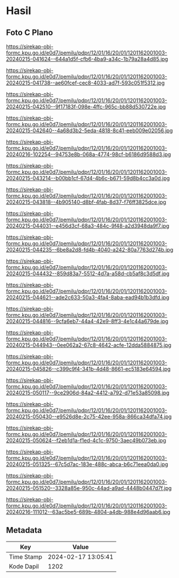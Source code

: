# Hasil

## Foto C Plano

https://sirekap-obj-formc.kpu.go.id/e0d7/pemilu/pdpr/12/01/16/20/01/1201162001003-20240215-041624--644a1d5f-cfb6-4ba9-a34c-1b79a28a4d85.jpg

https://sirekap-obj-formc.kpu.go.id/e0d7/pemilu/pdpr/12/01/16/20/01/1201162001003-20240215-041738--ae60fcef-cec8-4033-ad7f-593c051f5312.jpg

https://sirekap-obj-formc.kpu.go.id/e0d7/pemilu/pdpr/12/01/16/20/01/1201162001003-20240215-042510--9f17183f-098e-4ffc-965c-bb88d530722e.jpg

https://sirekap-obj-formc.kpu.go.id/e0d7/pemilu/pdpr/12/01/16/20/01/1201162001003-20240215-042640--4a68d3b2-5eda-4818-8c41-eeb009e02056.jpg

https://sirekap-obj-formc.kpu.go.id/e0d7/pemilu/pdpr/12/01/16/20/01/1201162001003-20240216-102254--94753e8b-068a-4774-98cf-b6186d9588d3.jpg

https://sirekap-obj-formc.kpu.go.id/e0d7/pemilu/pdpr/12/01/16/20/01/1201162001003-20240215-043214--b00bb1cf-67d4-4b6c-b671-59d8b4cc3a0d.jpg

https://sirekap-obj-formc.kpu.go.id/e0d7/pemilu/pdpr/12/01/16/20/01/1201162001003-20240215-043818--4b905140-d8bf-4fab-8d37-f76ff3825dce.jpg

https://sirekap-obj-formc.kpu.go.id/e0d7/pemilu/pdpr/12/01/16/20/01/1201162001003-20240215-044031--e456d3cf-68a3-484c-9f48-a2d3948da9f7.jpg

https://sirekap-obj-formc.kpu.go.id/e0d7/pemilu/pdpr/12/01/16/20/01/1201162001003-20240215-044235--6be8a2d8-fd4b-4040-a242-80a7763d274b.jpg

https://sirekap-obj-formc.kpu.go.id/e0d7/pemilu/pdpr/12/01/16/20/01/1201162001003-20240215-044432--859d83a7-5512-4d7a-a58d-cb5af8c3d5df.jpg

https://sirekap-obj-formc.kpu.go.id/e0d7/pemilu/pdpr/12/01/16/20/01/1201162001003-20240215-044621--ade2c633-50a3-4fa4-8aba-ead94b1b3dfd.jpg

https://sirekap-obj-formc.kpu.go.id/e0d7/pemilu/pdpr/12/01/16/20/01/1201162001003-20240215-044816--9cfa6eb7-44a4-42e9-8ff3-4e1c44a679de.jpg

https://sirekap-obj-formc.kpu.go.id/e0d7/pemilu/pdpr/12/01/16/20/01/1201162001003-20240215-044943--0ee062a2-67c8-4642-acfe-12dda5884875.jpg

https://sirekap-obj-formc.kpu.go.id/e0d7/pemilu/pdpr/12/01/16/20/01/1201162001003-20240215-045826--c399c9f4-341b-4d48-8661-ec5183e64594.jpg

https://sirekap-obj-formc.kpu.go.id/e0d7/pemilu/pdpr/12/01/16/20/01/1201162001003-20240215-050117--9ce2906d-84a2-4412-a792-d71e53a85098.jpg

https://sirekap-obj-formc.kpu.go.id/e0d7/pemilu/pdpr/12/01/16/20/01/1201162001003-20240215-050430--e9526d8e-2c75-42ee-958a-866ca34dfa74.jpg

https://sirekap-obj-formc.kpu.go.id/e0d7/pemilu/pdpr/12/01/16/20/01/1201162001003-20240215-050624--f2eb1d1a-f1ed-4c1c-9750-3aec49b073eb.jpg

https://sirekap-obj-formc.kpu.go.id/e0d7/pemilu/pdpr/12/01/16/20/01/1201162001003-20240215-051325--67c5d7ac-183e-488c-abca-b6c71eea0da0.jpg

https://sirekap-obj-formc.kpu.go.id/e0d7/pemilu/pdpr/12/01/16/20/01/1201162001003-20240215-051520--3328a85e-950c-44ad-a9ad-4448b0447d7f.jpg

https://sirekap-obj-formc.kpu.go.id/e0d7/pemilu/pdpr/12/01/16/20/01/1201162001003-20240216-111012--63ac5be5-689b-4804-a4db-988e4d96aab6.jpg


## Metadata

| Key        | Value               |
| ---------- | ------------------- |
| Time Stamp | 2024-02-17 13:05:41 |
| Kode Dapil | 1202                |



